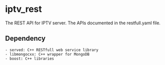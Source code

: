 # iptv_rest
The REST API for IPTV server. The APIs documented in the restfull.yaml file.

## Dependency 
    - served: C++ RESTfull web service library
    - libmongocxx: C++ wrapper for MongoDB
    - boost: C++ libraries
